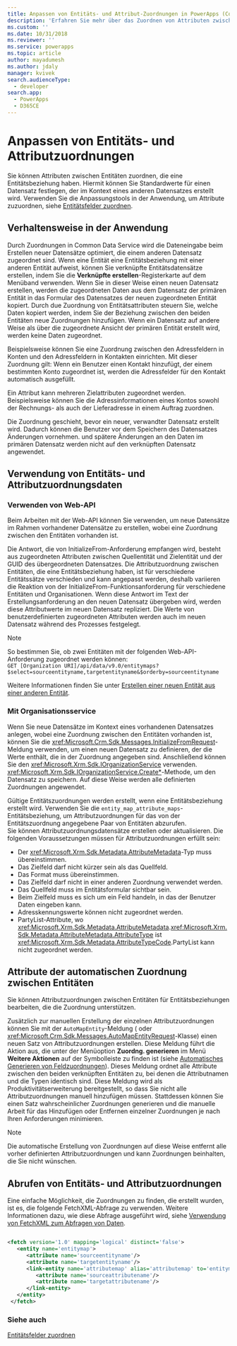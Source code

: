 ```yaml
---
title: Anpassen von Entitäts- und Attribut-Zuordnungen in PowerApps (Common Data Service) | Microsoft Docs
description: 'Erfahren Sie mehr über das Zuordnen von Attributen zwischen Entitäten, die eine Entitätsbeziehung in PowerApps haben. Hiermit können Sie Standardwerte für einen Datensatz festlegen, der im Kontext eines anderen Datensatzes erstellt wird.'
ms.custom: ''
ms.date: 10/31/2018
ms.reviewer: ''
ms.service: powerapps
ms.topic: article
author: mayadumesh
ms.author: jdaly
manager: kvivek
search.audienceType:
  - developer
search.app:
  - PowerApps
  - D365CE
---
```

# <a name="customize-entity-and-attribute-mappings"></a>Anpassen von Entitäts- und Attributzuordnungen

Sie können Attributen zwischen Entitäten zuordnen, die eine Entitätsbeziehung haben. Hiermit können Sie Standardwerte für einen Datensatz festlegen, der im Kontext eines anderen Datensatzes erstellt wird. Verwenden Sie die Anpassungstools in der Anwendung, um Attribute zuzuordnen, siehe [Entitätsfelder zuordnen](../../maker/common-data-service/map-entity-fields.md).

<a name="bkmk_BehaviorintheApplication"></a>

## <a name="behavior-in-the-application"></a>Verhaltensweise in der Anwendung

 Durch Zuordnungen in Common Data Service wird die Dateneingabe beim Erstellen neuer Datensätze optimiert, die einem anderen Datensatz zugeordnet sind. Wenn eine Entität eine Entitätsbeziehung mit einer anderen Entität aufweist, können Sie verknüpfte Entitätsdatensätze erstellen, indem Sie die **Verknüpfte erstellen**-Registerkarte auf dem Menüband verwenden. Wenn Sie in dieser Weise einen neuen Datensatz erstellen, werden die zugeordneten Daten aus dem Datensatz der primären Entität in das Formular des Datensatzes der neuen zugeordneten Entität kopiert. Durch due Zuordnung von Entitätsattributen steuern Sie, welche Daten kopiert werden, indem Sie der Beziehung zwischen den beiden Entitäten neue Zuordnungen hinzufügen. Wenn ein Datensatz auf andere Weise als über die zugeordnete Ansicht der primären Entität erstellt wird, werden keine Daten zugeordnet.  

 Beispielsweise können Sie eine Zuordnung zwischen den Adressfeldern in Konten und den Adressfeldern in Kontakten einrichten. Mit dieser Zuordnung gilt: Wenn ein Benutzer einen Kontakt hinzufügt, der einem bestimmten Konto zugeordnet ist, werden die Adressfelder für den Kontakt automatisch ausgefüllt.  

 Ein Attribut kann mehreren Zielattributen zugeordnet werden. Beispielsweise können Sie die Adressinformationen eines Kontos sowohl der Rechnungs- als auch der Lieferadresse in einem Auftrag zuordnen.  

 Die Zuordnung geschieht, bevor ein neuer, verwandter Datensatz erstellt wird. Dadurch können die Benutzer vor dem Speichern des Datensatzes Änderungen vornehmen. und spätere Änderungen an den Daten im primären Datensatz werden nicht auf den verknüpften Datensatz angewendet.  

<a name="bkmk_UsingEntityandAttributeMappingData"></a>

## <a name="using-entity-and-attribute-mapping-data"></a>Verwendung von Entitäts- und Attributzuordnungsdaten

### <a name="using-web-api"></a>Verwenden von Web-API

Beim Arbeiten mit der Web-API können Sie <xref href="Microsoft.Dynamics.CRM.InitializeFrom?text=InitializeFrom Function" /> verwenden, um neue Datensätze im Rahmen vorhandener Datensätze zu erstellen, wobei eine Zuordnung zwischen den Entitäten vorhanden ist. 

Die Antwort, die von InitializeFrom-Anforderung empfangen wird, besteht aus zugeordneten Attributen zwischen Quellentität und Zielentität und der GUID des übergeordneten Datensatzes. Die Attributzuordnung zwischen Entitäten, die eine Entitätsbeziehung haben, ist für verschiedene Entitätssätze verschieden und kann angepasst werden, deshalb variieren die Reaktion von der InitializeFrom-Funktionsanforderung für verschiedene Entitäten und Organisationen. Wenn diese Antwort im Text der Erstellungsanforderung an den neuen Datensatz übergeben wird, werden diese Attributwerte im neuen Datensatz repliziert. Die Werte von benutzerdefinierten zugeordneten Attributen werden auch im neuen Datensatz während des Prozesses festgelegt.

> [!NOTE] 
> So bestimmen Sie, ob zwei Entitäten mit der folgenden Web-API-Anforderung zugeordnet werden können:<br/>`GET [Organization URI]/api/data/v9.0/entitymaps?$select=sourceentityname,targetentityname&$orderby=sourceentityname`

Weitere Informationen finden Sie unter [Erstellen einer neuen Entität aus einer anderen Entität](webapi/create-entity-web-api.md#create-a-new-entity-from-another-entity).

### <a name="using-organization-service"></a>Mit Organisationsservice

 Wenn Sie neue Datensätze im Kontext eines vorhandenen Datensatzes anlegen, wobei eine Zuordnung zwischen den Entitäten vorhanden ist, können Sie die <xref:Microsoft.Crm.Sdk.Messages.InitializeFromRequest>-Meldung verwenden, um einen neuen Datensatz zu definieren, der die Werte enthält, die in der Zuordnung angegeben sind. Anschließend können Sie den <xref:Microsoft.Xrm.Sdk.IOrganizationService> verwenden.
 <xref:Microsoft.Xrm.Sdk.IOrganizationService.Create*>-Methode, um den Datensatz zu speichern. Auf diese Weise werden alle definierten Zuordnungen angewendet.  

 Gültige Entitätszuordnungen werden erstellt, wenn eine Entitätsbeziehung erstellt wird. Verwenden Sie die `entity_map_attribute_maps`-Entitätsbeziehung, um Attributzuordnungen für das von der Entitätszuordnung angegebene Paar von Entitäten abzurufen.  
 Sie können Attributzuordnungsdatensätze erstellen oder aktualisieren. Die folgenden Voraussetzungen müssen für Attributzuordnungen erfüllt sein:  
- Der <xref:Microsoft.Xrm.Sdk.Metadata.AttributeMetadata>-Typ muss übereinstimmen.
- Das Zielfeld darf nicht kürzer sein als das Quellfeld.
- Das Format muss übereinstimmen.
- Das Zielfeld darf nicht in einer anderen Zuordnung verwendet werden.
- Das Quellfeld muss im Entitätsformular sichtbar sein.
- Beim Zielfeld muss es sich um ein Feld handeln, in das der Benutzer Daten eingeben kann.
- Adresskennungswerte können nicht zugeordnet werden.
- PartyList-Attribute, wo <xref:Microsoft.Xrm.Sdk.Metadata.AttributeMetadata>.<xref:Microsoft.Xrm.Sdk.Metadata.AttributeMetadata.AttributeType> ist <xref:Microsoft.Xrm.Sdk.Metadata.AttributeTypeCode>.PartyList kann nicht zugeordnet werden.

<a name="bkmk_Automapping"></a>

## <a name="auto-mapping-attributes-between-entities"></a>Attribute der automatischen Zuordnung zwischen Entitäten

 Sie können Attributzuordnungen zwischen Entitäten für Entitätsbeziehungen bearbeiten, die die Zuordnung unterstützen. 

 Zusätzlich zur manuellen Erstellung der einzelnen Attributzuordnungen können Sie mit der `AutoMapEntity`-Meldung (<xref href="Microsoft.Dynamics.CRM.AutoMapEntity?text=AutoMapEntity Action" /> oder <xref:Microsoft.Crm.Sdk.Messages.AutoMapEntityRequest>-Klasse) einen neuen Satz von Attributzuordnungen erstellen. Diese Meldung führt die Aktion aus, die unter der Menüoption **Zuordng. generieren** im Menü **Weitere Aktionen** auf der Symbolleiste zu finden ist (siehe [Automatisches Generieren von Feldzuordnungen](../../maker/common-data-service/map-entity-fields.md#automatically-generate-field-mappings)). Dieses Meldung ordnet alle Attribute zwischen den beiden verknüpften Entitäten zu, bei denen die Attributnamen und die Typen identisch sind. Diese Meldung wird als Produktivitätserweiterung bereitgestellt, so dass Sie nicht alle Attributzuordnungen manuell hinzufügen müssen. Stattdessen können Sie einen Satz wahrscheinlicher Zuordnungen generieren und die manuelle Arbeit für das Hinzufügen oder Entfernen einzelner Zuordnungen je nach Ihren Anforderungen minimieren. 

> [!NOTE]
> Die automatische Erstellung von Zuordnungen auf diese Weise entfernt alle vorher definierten Attributzuordnungen und kann Zuordnungen beinhalten, die Sie nicht wünschen.  

<a name="BKMK_mapping"></a>

## <a name="retrieve-the-entity-and-attribute-mappings"></a>Abrufen von Entitäts- und Attributzuordnungen

 Eine einfache Möglichkeit, die Zuordnungen zu finden, die erstellt wurden, ist es, die folgende FetchXML-Abfrage zu verwenden. Weitere Informationen dazu, wie diese Abfrage ausgeführt wird, siehe [Verwendung von FetchXML zum Abfragen von Daten](use-fetchxml-construct-query.md).

```xml

<fetch version='1.0' mapping='logical' distinct='false'>
   <entity name='entitymap'>
      <attribute name='sourceentityname'/>
      <attribute name='targetentityname'/>
      <link-entity name='attributemap' alias='attributemap' to='entitymapid' from='entitymapid' link-type='inner'>
         <attribute name='sourceattributename'/>
         <attribute name='targetattributename'/>
      </link-entity>
   </entity>
 </fetch>
```

### <a name="see-also"></a>Siehe auch

 [Entitätsfelder zuordnen](../../maker/common-data-service/map-entity-fields.md)